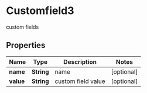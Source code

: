 

# Customfield3

custom fields
## Properties

Name | Type | Description | Notes
------------ | ------------- | ------------- | -------------
**name** | **String** | name |  [optional]
**value** | **String** | custom field value |  [optional]



